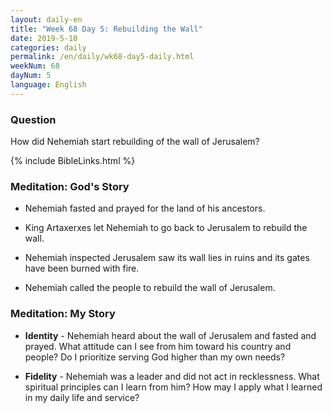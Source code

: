 ```yaml
---
layout: daily-en
title: "Week 68 Day 5: Rebuilding the Wall"
date: 2019-5-10 
categories: daily
permalink: /en/daily/wk68-day5-daily.html
weekNum: 68
dayNum: 5
language: English
---
```


### Question     
How did Nehemiah start rebuilding of the wall of Jerusalem?

{% include BibleLinks.html %} 

### Meditation: God's Story   
+ Nehemiah fasted and prayed for the land of his ancestors. 

+ King Artaxerxes let Nehemiah to go back to Jerusalem to rebuild the wall. 

+ Nehemiah inspected Jerusalem saw its wall lies in ruins and its gates have been burned with fire. 

+ Nehemiah called the people to rebuild the wall of Jerusalem. 

### Meditation: My Story   
+ **Identity** - Nehemiah heard about the wall of Jerusalem and fasted and prayed. What attitude can I see from him toward his country and people? Do I prioritize serving God higher than my own needs? 

+ **Fidelity** - Nehemiah was a leader and did not act in recklessness. What spiritual principles can I learn from him? How may I apply what I learned in my daily life and service? 
